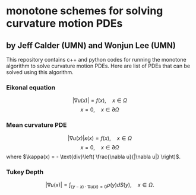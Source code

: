 # monotone schemes for solving curvature motion PDEs

## by Jeff Calder (UMN) and Wonjun Lee (UMN)

This repository contains c++ and python codes for running the monotone algorithm to solve curvature motion PDEs. Here are list of PDEs that can be solved using this algorithm.

### Eikonal equation
$$ |\nabla u(x)| = f(x), \quad x \in \Omega $$
$$ x = 0, \quad x \in \partial \Omega $$

### Mean curvature PDE
$$ |\nabla u(x)|\kappa(x) = f(x), \quad x \in \Omega $$
$$ x = 0, \quad x \in \partial \Omega $$
where $\kappa(x) = - \text{div}\left( \frac{\nabla u}{|\nabla u|} \right)$.

### Tukey Depth
$$ |\nabla u(x)| = \int_{(y-x)\cdot \nabla u(x) = 0} \rho(y) dS(y), \quad x \in \Omega.$$